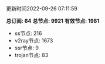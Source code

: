 更新时间2022-09-26 07:11:59

**总订阅: 64**
**总节点: 9921**
**有效节点: 1981**
- ss节点: 216
- v2ray节点: 1673
- ssr节点: 9
- trojan节点: 83
